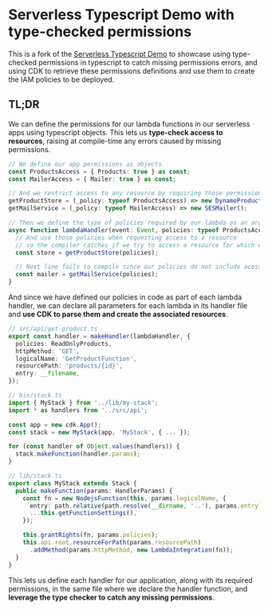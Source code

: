 # Serverless Typescript Demo with type-checked permissions

This is a fork of the [Serverless Typescript Demo](https://github.com/aws-samples/serverless-typescript-demo) to showcase using type-checked permissions in typescript to catch missing permissions errors, and using CDK to retrieve these permissions definitions and use them to create the IAM policies to be deployed.

## TL;DR

We can define the permissions for our lambda functions in our serverless apps using typescript objects. This lets us **type-check access to resources**, raising at compile-time any errors caused by missing permissions.

```typescript
// We define our app permissions as objects
const ProductsAccess = { Products: true } as const;
const MailerAccess = { Mailer: true } as const;

// And we restrict access to any resource by requiring those permissions
getProductStore = (_policy: typeof ProductsAccess) => new DynamoProductStore();
getMailService = (_policy: typeof MailerAccess) => new SESMailer();

// Then we define the type of policies required by our lambda as an argument
async function lambdaHandler(event: Event, policies: typeof ProductsAccess & typeof UsersAccess): Promise<Result> {
  // And use those policies when requesting access to a resource
  // so the compiler catches if we try to access a resource for which we don't have the required policy
  const store = getProductStore(policies);

  // Next line fails to compile since our policies do not include acess to the mail service
  const mailer = getMailService(policies);
}
```

And since we have defined our policies in code as part of each lambda handler, we can declare all parameters for each lambda in its handler file and **use CDK to parse them and create the associated resources**.

```typescript
// src/api/get-product.ts
export const handler = makeHandler(lambdaHandler, {
  policies: ReadOnlyProducts,
  httpMethod: 'GET',
  logicalName: 'GetProductFunction',
  resourcePath: 'products/{id}',
  entry: __filename,
});
```

```typescript
// bin/stack.ts
import { MyStack } from '../lib/my-stack';
import * as handlers from '../src/api';

const app = new cdk.App();
const stack = new MyStack(app, 'MyStack', { ... });

for (const handler of Object.values(handlers)) {
  stack.makeFunction(handler.params);
}
```

```typescript
// lib/stack.ts
export class MyStack extends Stack {
  public makeFunction(params: HandlerParams) {
    const fn = new NodejsFunction(this, params.logicalName, {
      entry: path.relative(path.resolve(__dirname, '..'), params.entry),
      ...this.getFunctionSettings(),
    });

    this.grantRights(fn, params.policies);
    this.api.root.resourceForPath(params.resourcePath)
      .addMethod(params.httpMethod, new LambdaIntegration(fn));
  }
}
```

This lets us define each handler for our application, along with its required permissions, in the same file where we declare the handler function, and **leverage the type checker to catch any missing permissions**.